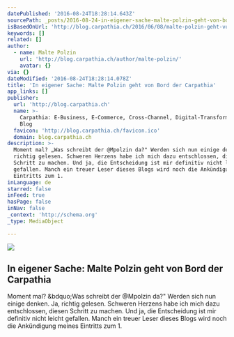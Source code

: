 ```yaml
---
datePublished: '2016-08-24T18:28:14.643Z'
sourcePath: _posts/2016-08-24-in-eigener-sache-malte-polzin-geht-von-bord-der-carpathia.md
isBasedOnUrl: 'http://blog.carpathia.ch/2016/06/08/malte-polzin-geht-von-bord/'
keywords: []
related: []
author:
  - name: Malte Polzin
    url: 'http://blog.carpathia.ch/author/malte-polzin/'
    avatar: {}
via: {}
dateModified: '2016-08-24T18:28:14.078Z'
title: 'In eigener Sache: Malte Polzin geht von Bord der Carpathia'
app_links: []
publisher:
  url: 'http://blog.carpathia.ch'
  name: >-
    Carpathia: E-Business, E-Commerce, Cross-Channel, Digital-Transformation
    Blog
  favicon: 'http://blog.carpathia.ch/favicon.ico'
  domain: blog.carpathia.ch
description: >-
  Moment mal? „Was schreibt der @Mpolzin da?" Werden sich nun einige denken. Ja,
  richtig gelesen. Schweren Herzens habe ich mich dazu entschlossen, diesen
  Schritt zu machen. Und ja, die Entscheidung ist mir definitiv nicht leicht
  gefallen. Manch ein treuer Leser dieses Blogs wird noch die Ankündigung meines
  Eintritts zum 1.
inLanguage: de
starred: false
inFeed: true
hasPage: false
inNav: false
_context: 'http://schema.org'
_type: MediaObject

---
```

<article style=""><img src="http://blog.carpathia.ch/wp-content/uploads/2016/06/Malte-Polzin-B%C3%BChne-2016.png" /><h1>In eigener Sache: Malte Polzin geht von Bord der Carpathia</h1><p>Moment mal? &amp;bdquo;Was schreibt der @Mpolzin da?" Werden sich nun einige denken. Ja, richtig gelesen. Schweren Herzens habe ich mich dazu entschlossen, diesen Schritt zu machen. Und ja, die Entscheidung ist mir definitiv nicht leicht gefallen. Manch ein treuer Leser dieses Blogs wird noch die Ankündigung meines Eintritts zum 1.</p></article>